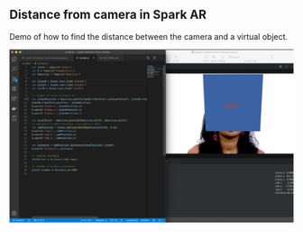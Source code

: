 ## Distance from camera in Spark AR

Demo of how to find the distance between the camera and a virtual object.

![screenshot](./screenshot.jpg)
